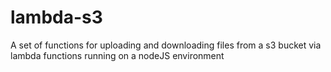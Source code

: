 # lambda-s3
A set of functions for uploading and downloading files from a s3 bucket via lambda functions running on a nodeJS environment
